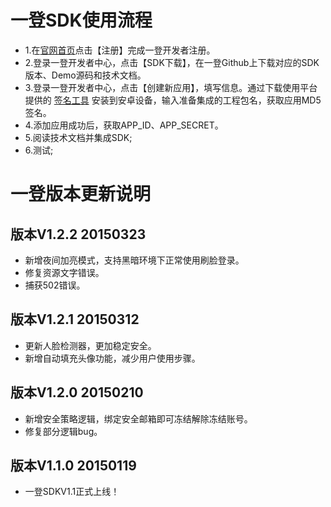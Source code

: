 # 一登SDK使用流程

- 1.在<a href="http://superid.me" target="_blank">官网首页</a >点击【注册】完成一登开发者注册。
- 2.登录一登开发者中心，点击【SDK下载】，在一登Github上下载对应的SDK版本、Demo源码和技术文档。
- 3.登录一登开发者中心，点击【创建新应用】，填写信息。通过下载使用平台提供的 <a href="http://superid.me/superid/SuperIDSign.apk" target="_blank">签名工具</a> 安装到安卓设备，输入准备集成的工程包名，获取应用MD5签名。
- 4.添加应用成功后，获取APP\_ID、APP\_SECRET。
- 5.阅读技术文档并集成SDK;
- 6.测试;

# 一登版本更新说明

## 版本V1.2.2 20150323

- 新增夜间加亮模式，支持黑暗环境下正常使用刷脸登录。
- 修复资源文字错误。
- 捕获502错误。

## 版本V1.2.1 20150312

- 更新人脸检测器，更加稳定安全。
- 新增自动填充头像功能，减少用户使用步骤。

## 版本V1.2.0 20150210
- 新增安全策略逻辑，绑定安全邮箱即可冻结解除冻结账号。
- 修复部分逻辑bug。


## 版本V1.1.0 20150119
- 一登SDKV1.1正式上线！

